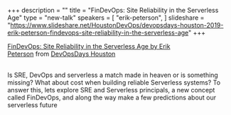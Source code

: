 +++
description = ""
title = "FinDevOps: Site Reliability in the Serverless Age"
type = "new-talk"
speakers = [
        "erik-peterson",
]
slideshare = "https://www.slideshare.net/HoustonDevOps/devopsdays-houston-2019-erik-peterson-findevops-site-reliability-in-the-serverless-age"
+++
<div class = "row">
    <div class="col">
        <div id="presentation-embed-38915153"></div>
        <script src='https://slideslive.com/embed_presentation.js'></script>
        <script>
            embed = new SlidesLiveEmbed('presentation-embed-38915153', {
                presentationId: '38915153',
                autoPlay: false // change to true to autoplay the embedded presentation
            });
        </script>
        <a href="https://slideslive.com/38915153">FinDevOps: Site Reliability in the Serverless Age by Erik Peterson</a>&nbsp;from&nbsp;<a href="https://slideslive.com/devopsdays-houston">DevOpsDays Houston</a> 
    <br/><br/>
    </div>
</div>

Is SRE, DevOps and serverless a match made in heaven or is something missing? What about cost when building reliable Serverless systems? To answer this, lets explore SRE and Serverless principals, a new concept called FinDevOps, and along the way make a few predictions about our serverless future